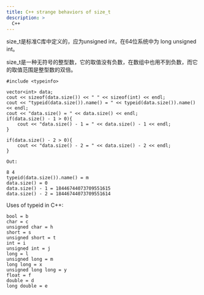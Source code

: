 ```yaml
---
title: C++ strange behaviors of size_t 
description: >
  C++
---
```


size_t是标准C库中定义的，应为unsigned int，在64位系统中为 long unsigned int。

size_t是一种无符号的整型数，它的取值没有负数，在数组中也用不到负数，而它的取值范围是整型数的双倍。

```
#include <typeinfo>

vector<int> data;
cout << sizeof(data.size()) << " " << sizeof(int) << endl;
cout << "typeid(data.size()).name() = " << typeid(data.size()).name() << endl;
cout << "data.size() = " << data.size() << endl;
if(data.size() - 1 > 0){
    cout << "data.size() - 1 = " << data.size() - 1 << endl;
}

if(data.size() - 2 > 0){
    cout << "data.size() - 2 = " << data.size() - 2 << endl;
}

Out:

8 4
typeid(data.size()).name() = m
data.size() = 0
data.size() - 1 = 18446744073709551615
data.size() - 2 = 18446744073709551614
```

Uses of typeid in C++:
```
bool = b
char = c
unsigned char = h
short = s
unsigned short = t
int = i
unsigned int = j
long = l
unsigned long = m
long long = x
unsigned long long = y
float = f
double = d
long double = e
```

